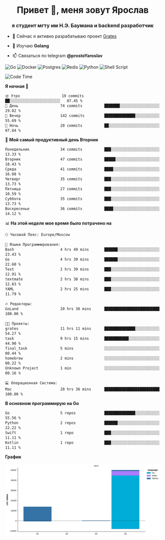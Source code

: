 <h1 align="center">Привет 👋, меня зовут Ярослав</h1>
<h3 align="center">я студент мгту им Н.Э. Баумана и 
backend разработчик</h3>

<!--[![Typing SVG](https://readme-typing-svg.herokuapp.com?color=%2336BCF7&lines=Computer+science+student)](https://git.io/typing-svg)
-->

<!--<p align="left"> <a href="https://github.com/ryo-ma/github-profile-trophy"><img src="https://github-profile-trophy.vercel.app/?username=passwordhash" alt="passwordhash" /></a> </p>-->

- 🔭 Сейчас я активно разрабатываю проект [Grates](https://github.com/passwordhash/grates)

- 🌱 Изучаю **Golang**

- 📫 Связаться по telegram **@prostoYaroslav**

![Go](https://img.shields.io/badge/go-%2300ADD8.svg?style=for-the-badge&logo=go&logoColor=white)
![Docker](https://img.shields.io/badge/docker-%230db7ed.svg?style=for-the-badge&logo=docker&logoColor=white)
![Postgres](https://img.shields.io/badge/postgres-%23316192.svg?style=for-the-badge&logo=postgresql&logoColor=white)
![Redis](https://img.shields.io/badge/redis-%23DD0031.svg?style=for-the-badge&logo=redis&logoColor=white)
![Python](https://img.shields.io/badge/python-3670A0?style=for-the-badge&logo=python&logoColor=ffdd54)
![Shell Script](https://img.shields.io/badge/shell_script-%23121011.svg?style=for-the-badge&logo=gnu-bash&logoColor=white)

<!--START_SECTION:waka-->
![Code Time](http://img.shields.io/badge/Code%20Time-31%20hrs%2019%20mins-blue)

**Я ночная 🦉** 

```text
🌞 Утро                   19 commits          ██░░░░░░░░░░░░░░░░░░░░░░░   07.45 % 
🌆 День                   74 commits          ███████░░░░░░░░░░░░░░░░░░   29.02 % 
🌃 Вечер                  142 commits         ██████████████░░░░░░░░░░░   55.69 % 
🌙 Ночь                   20 commits          ██░░░░░░░░░░░░░░░░░░░░░░░   07.84 % 
```
📅 **Мой самый продуктивный день Вторник** 

```text
Понедельник              34 commits          ███░░░░░░░░░░░░░░░░░░░░░░   13.33 % 
Вторник                  47 commits          █████░░░░░░░░░░░░░░░░░░░░   18.43 % 
Среда                    41 commits          ████░░░░░░░░░░░░░░░░░░░░░   16.08 % 
Четверг                  35 commits          ███░░░░░░░░░░░░░░░░░░░░░░   13.73 % 
Пятница                  27 commits          ███░░░░░░░░░░░░░░░░░░░░░░   10.59 % 
Суббота                  35 commits          ███░░░░░░░░░░░░░░░░░░░░░░   13.73 % 
Воскресенье              36 commits          ████░░░░░░░░░░░░░░░░░░░░░   14.12 % 
```


📊 **На этой неделе мое время было потрачено на** 

```text
🕑︎ Часовой Пояс: Europe/Moscow

💬 Языки Программирования: 
Bash                     4 hrs 49 mins       ██████░░░░░░░░░░░░░░░░░░░   23.43 % 
Go                       4 hrs 39 mins       ██████░░░░░░░░░░░░░░░░░░░   22.60 % 
Text                     2 hrs 39 mins       ███░░░░░░░░░░░░░░░░░░░░░░   12.91 % 
textmate                 2 hrs 38 mins       ███░░░░░░░░░░░░░░░░░░░░░░   12.83 % 
YAML                     2 hrs 25 mins       ███░░░░░░░░░░░░░░░░░░░░░░   11.79 % 

🔥 Редакторы: 
GoLand                   20 hrs 36 mins      █████████████████████████   100.00 % 

🐱‍💻 Проекты: 
grates                   11 hrs 11 mins      ██████████████░░░░░░░░░░░   54.27 % 
task                     9 hrs 15 mins       ███████████░░░░░░░░░░░░░░   44.90 % 
final_task               5 mins              ░░░░░░░░░░░░░░░░░░░░░░░░░   00.44 % 
homebrew                 2 mins              ░░░░░░░░░░░░░░░░░░░░░░░░░   00.22 % 
Unknown Project          1 min               ░░░░░░░░░░░░░░░░░░░░░░░░░   00.16 % 

💻 Операционная Система: 
Mac                      20 hrs 36 mins      █████████████████████████   100.00 % 
```

**В основном программирую на Go** 

```text
Go                       5 repos             ██████████████░░░░░░░░░░░   55.56 % 
Python                   2 repos             ██████░░░░░░░░░░░░░░░░░░░   22.22 % 
Swift                    1 repo              ███░░░░░░░░░░░░░░░░░░░░░░   11.11 % 
Kotlin                   1 repo              ███░░░░░░░░░░░░░░░░░░░░░░   11.11 % 
```



**График**

![Lines of Code chart](https://raw.githubusercontent.com/passwordhash/passwordhash/main/assets/bar_graph.png)


<!--END_SECTION:waka-->

<!--
<p><img align="center" src="https://github-readme-stats.vercel.app/api/top-langs?username=passwordhash&show_icons=true&locale=en&layout=compact" alt="passwordhash" /></p>

<p><img align="center" src="https://github-readme-streak-stats.herokuapp.com/?user=passwordhash&" alt="passwordhash" /></p>-->

